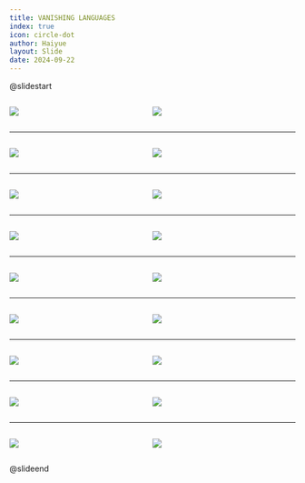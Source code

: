```yaml
---
title: VANISHING LANGUAGES
index: true
icon: circle-dot
author: Haiyue
layout: Slide
date: 2024-09-22
---
```

 
@slidestart

<div style="display:flex">
<div style="flex:1">

![](https://raw.githubusercontent.com/yclord/reading/refs/heads/master/english/Level-X/VANISHING%20LANGUAGES/001.webp)
</div>
<div style="flex:1">

![](https://raw.githubusercontent.com/yclord/reading/refs/heads/master/english/Level-X/VANISHING%20LANGUAGES/002.webp)
</div>
</div>

---

<div style="display:flex">
<div style="flex:1">

![](https://raw.githubusercontent.com/yclord/reading/refs/heads/master/english/Level-X/VANISHING%20LANGUAGES/003.webp)
</div>
<div style="flex:1">

![](https://raw.githubusercontent.com/yclord/reading/refs/heads/master/english/Level-X/VANISHING%20LANGUAGES/004.webp)
</div>
</div>

---

<div style="display:flex">
<div style="flex:1">

![](https://raw.githubusercontent.com/yclord/reading/refs/heads/master/english/Level-X/VANISHING%20LANGUAGES/005.webp)
</div>
<div style="flex:1">

![](https://raw.githubusercontent.com/yclord/reading/refs/heads/master/english/Level-X/VANISHING%20LANGUAGES/006.webp)
</div>
</div>

---

<div style="display:flex">
<div style="flex:1">

![](https://raw.githubusercontent.com/yclord/reading/refs/heads/master/english/Level-X/VANISHING%20LANGUAGES/007.webp)
</div>
<div style="flex:1">

![](https://raw.githubusercontent.com/yclord/reading/refs/heads/master/english/Level-X/VANISHING%20LANGUAGES/008.webp)
</div>
</div>

---

<div style="display:flex">
<div style="flex:1">

![](https://raw.githubusercontent.com/yclord/reading/refs/heads/master/english/Level-X/VANISHING%20LANGUAGES/009.webp)
</div>
<div style="flex:1">

![](https://raw.githubusercontent.com/yclord/reading/refs/heads/master/english/Level-X/VANISHING%20LANGUAGES/010.webp)
</div>
</div>

---

<div style="display:flex">
<div style="flex:1">

![](https://raw.githubusercontent.com/yclord/reading/refs/heads/master/english/Level-X/VANISHING%20LANGUAGES/011.webp)
</div>
<div style="flex:1">

![](https://raw.githubusercontent.com/yclord/reading/refs/heads/master/english/Level-X/VANISHING%20LANGUAGES/012.webp)
</div>
</div>

---

<div style="display:flex">
<div style="flex:1">

![](https://raw.githubusercontent.com/yclord/reading/refs/heads/master/english/Level-X/VANISHING%20LANGUAGES/013.webp)
</div>
<div style="flex:1">

![](https://raw.githubusercontent.com/yclord/reading/refs/heads/master/english/Level-X/VANISHING%20LANGUAGES/014.webp)
</div>
</div>

---

<div style="display:flex">
<div style="flex:1">

![](https://raw.githubusercontent.com/yclord/reading/refs/heads/master/english/Level-X/VANISHING%20LANGUAGES/015.webp)
</div>
<div style="flex:1">

![](https://raw.githubusercontent.com/yclord/reading/refs/heads/master/english/Level-X/VANISHING%20LANGUAGES/016.webp)
</div>
</div>

---

<div style="display:flex">
<div style="flex:1">

![](https://raw.githubusercontent.com/yclord/reading/refs/heads/master/english/Level-X/VANISHING%20LANGUAGES/017.webp)
</div>
<div style="flex:1">

![](https://raw.githubusercontent.com/yclord/reading/refs/heads/master/english/Level-X/VANISHING%20LANGUAGES/018.webp)
</div>
</div>

@slideend